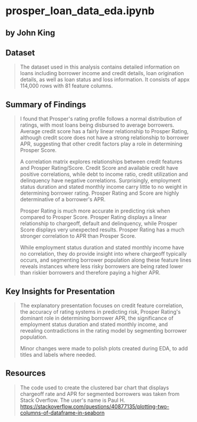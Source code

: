 # prosper_loan_data_eda.ipynb
## by John King


## Dataset

> The dataset used in this analysis contains detailed information on loans including borrower income and credit details, loan origination details, as well as loan status and loss information. It consists of appx 114,000 rows with 81 feature columns.


## Summary of Findings

> I found that Prosper's rating profile follows a normal distribution of ratings, with most loans being disbursed to average borrowers. Average credit score has a fairly linear relationship to Prosper Rating, although credit score does not have a strong relationship to borrower APR, suggesting that other credit factors play a role in determining Prosper Score.  
>
>A correlation matrix explores relationships between credit features and Prosper Rating/Score. Credit Score and available credit have positive correlations, while debt to income ratio, credit utilization and delinquency have negative correlations. Surprisingly, employment status duration and stated monthly income carry little to no weight in determining borrower rating. Prosper Rating and Score are highly determinative of a borrower's APR.
>
>Prosper Rating is much more accurate in predicting risk when compared to Prosper Score. Prosper Rating displays a linear relationship to chargeoff, default and delinquency, while Prosper Score displays very unexpected results. Prosper Rating has a much stronger correlation to APR than Prosper Score.
>
>While employment status duration and stated monthly income have no correlation, they do provide insight into where chargeoff typically occurs, and segmenting borrower population along these feature lines reveals instances where less risky borrowers are being rated lower than riskier borrowers and therefore paying a higher APR.



## Key Insights for Presentation

> The explanatory presentation focuses on credit feature correlation, the accuracy of rating systems in predicting risk, Prosper Rating's dominant role in determining borrower APR, the significance of employment status duration and stated monthly income, and revealing contradictions in the rating model by segmenting borrower population.
>
>Minor changes were made to polish plots created during EDA, to add titles and labels where needed.


## Resources

> The code used to create the clustered bar chart that displays chargeoff rate and APR for segmented borrowers was taken from Stack Overflow. The user's name is Paul H.  
https://stackoverflow.com/questions/40877135/plotting-two-columns-of-dataframe-in-seaborn
